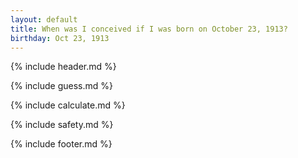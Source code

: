 ```yaml
---
layout: default
title: When was I conceived if I was born on October 23, 1913?
birthday: Oct 23, 1913
---
```


{% include header.md %}

{% include guess.md %}

{% include calculate.md %}

{% include safety.md %}

{% include footer.md %}



